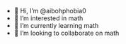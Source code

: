 - 👋 Hi, I’m @aibohphobia0
- 👀 I’m interested in math
- 🌱 I’m currently learning math
- 💞️ I’m looking to collaborate on math

